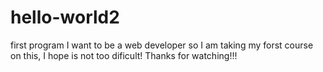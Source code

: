 # hello-world2
first program
I want to be a web developer so I am taking my forst course on this, I hope is not too dificult!
Thanks for watching!!!

